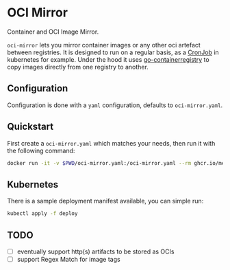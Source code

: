 # OCI Mirror

Container and OCI Image Mirror.

`oci-mirror` lets you mirror container images or any other oci artefact between registries.
It is designed to run on a regular basis, as a [CronJob](https://kubernetes.io/docs/concepts/workloads/controllers/cron-jobs) in kubernetes for example.
Under the hood it uses [go-containerregistry](github.com/google/go-containerregistry) to copy images directly from one registry to another.

## Configuration

Configuration is done with a `yaml` configuration, defaults to `oci-mirror.yaml`.

## Quickstart

First create a `oci-mirror.yaml` which matches your needs, then run it with the following command:

```bash
docker run -it -v $PWD/oci-mirror.yaml:/oci-mirror.yaml --rm ghcr.io/metal-stack/oci-mirror mirror
```

## Kubernetes

There is a sample deployment manifest available, you can simple run:

```bash
kubectl apply -f deploy
```

## TODO

- [ ] eventually support http(s) artifacts to be stored as OCIs
- [ ] support Regex Match for image tags
